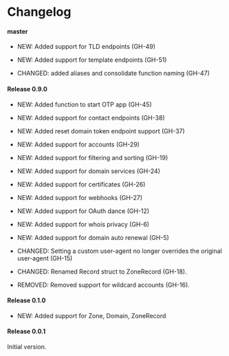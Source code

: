 # Changelog

#### master

- NEW: Added support for TLD endpoints (GH-49)
- NEW: Added support for template endpoints (GH-51)

- CHANGED: added aliases and consolidate function naming (GH-47)

#### Release 0.9.0

- NEW: Added function to start OTP app (GH-45)

- NEW: Added support for contact endpoints (GH-38)
- NEW: Added reset domain token endpoint support (GH-37)
- NEW: Added support for accounts (GH-29)
- NEW: Added support for filtering and sorting (GH-19)
- NEW: Added support for domain services (GH-24)
- NEW: Added support for certificates (GH-26)
- NEW: Added support for webhooks (GH-27)
- NEW: Added support for OAuth dance (GH-12)
- NEW: Added support for whois privacy (GH-6)
- NEW: Added support for domain auto renewal (GH-5)

- CHANGED: Setting a custom user-agent no longer overrides the original user-agent (GH-15)
- CHANGED: Renamed Record struct to ZoneRecord (GH-18).

- REMOVED: Removed support for wildcard accounts (GH-16).


#### Release 0.1.0

- NEW: Added support for Zone, Domain, ZoneRecord


#### Release 0.0.1

Initial version.

